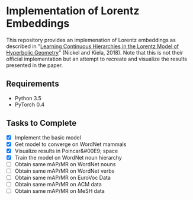 # Implementation of Lorentz Embeddings

This repository provides an implemenation of Lorentz embeddings as described in "[Learning Continuous Hierarchies in the Lorentz Model of Hyperbolic Geometry](https://arxiv.org/abs/1806.03417)" (Nickel and Kiela, 2018). Note that this is not their official implementation but an attempt to recreate and visualize the results presented in the paper.

## Requirements
- Python 3.5
- PyTorch 0.4

## Tasks to Complete
- [x] Implement the basic model
- [x] Get model to converge on WordNet mammals
- [x] Visualize results in Poincar&#00E9; space
- [x] Train the model on WordNet noun hierarchy
- [ ] Obtain same mAP/MR on WordNet nouns
- [ ] Obtain same mAP/MR on WordNet verbs
- [ ] Obtain same mAP/MR on EuroVoc Data
- [ ] Obtain same mAP/MR on ACM data
- [ ] Obtain same mAP/MR on MeSH data
